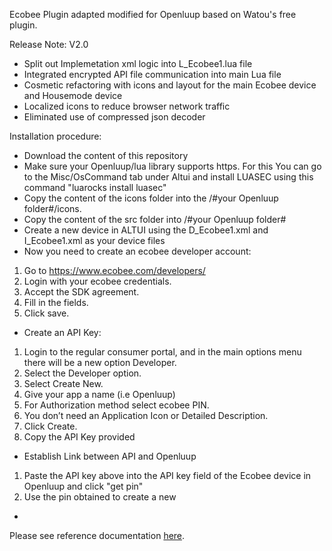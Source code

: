 Ecobee Plugin adapted modified for Openluup based on Watou's free plugin.

Release Note: V2.0

- Split out Implemetation xml logic into L_Ecobee1.lua file
- Integrated encrypted API file communication into main Lua file
- Cosmetic refactoring with icons and layout for the main Ecobee device and Housemode device
- Localized icons to reduce browser network traffic
- Eliminated use of compressed json decoder

Installation procedure:

- Download the content of this repository
- Make sure your Openluup/lua library supports https. For this You can go to the Misc/OsCommand tab under Altui and install LUASEC using this command "luarocks install luasec"
- Copy the content of the icons folder into the /#your Openluup folder#/icons.
- Copy the content of the src folder into /#your Openluup folder#
- Create a new device in ALTUI using the D_Ecobee1.xml and I_Ecobee1.xml as your device files
- Now you need to create an ecobee developer account:
 1. Go to https://www.ecobee.com/developers/
 2. Login with your ecobee credentials.
 3. Accept the SDK agreement.
 4. Fill in the fields.
 5. Click save.
- Create an API Key:
 1. Login to the regular consumer portal, and in the main options menu there will be a new option Developer.
 2. Select the Developer option.
 3. Select Create New.
 4. Give your app a name (i.e Openluup)
 5. For Authorization method select ecobee PIN.
 6. You don’t need an Application Icon or Detailed Description.
 7. Click Create.
 8. Copy the API Key provided
- Establish Link between API and Openluup
 1. Paste the API key above into the API key field of the Ecobee device in Openluup and click "get pin"
 2. Use the pin obtained to create a new 
 
- 

Please see reference documentation <a href="http://watou.github.io/vera-ecobee/">here</a>.
